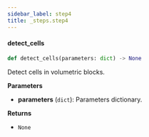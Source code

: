```yaml
---
sidebar_label: step4
title: _steps.step4
---
```


#### detect\_cells

```python
def detect_cells(parameters: dict) -> None
```

Detect cells in volumetric blocks.

**Parameters**

* **parameters** (`dict`): Parameters dictionary.

**Returns**

* `None`

